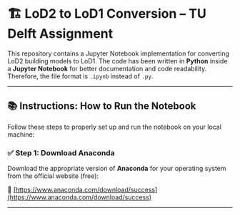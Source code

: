 # 🏗️ LoD2 to LoD1 Conversion – TU Delft Assignment

This repository contains a Jupyter Notebook implementation for converting LoD2 building models to LoD1. The code has been written in **Python** inside a **Jupyter Notebook** for better documentation and code readability. Therefore, the file format is `.ipynb` instead of `.py`.

---

## 📚 Instructions: How to Run the Notebook

Follow these steps to properly set up and run the notebook on your local machine:

### ✅ Step 1: Download Anaconda

Download the appropriate version of **Anaconda** for your operating system from the official website (free):

🔗 [https://www.anaconda.com/download/success](https://www.anaconda.com/download/success)

---
